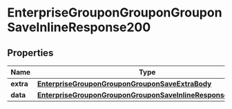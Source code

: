 # EnterpriseGrouponGrouponGrouponSaveInlineResponse200

## Properties
Name | Type | Description | Notes
------------ | ------------- | ------------- | -------------
**extra** | [**EnterpriseGrouponGrouponGrouponSaveExtraBody**](EnterpriseGrouponGrouponGrouponSaveExtraBody.md) |  |  [optional]
**data** | [**EnterpriseGrouponGrouponGrouponSaveInlineResponse200Data**](EnterpriseGrouponGrouponGrouponSaveInlineResponse200Data.md) |  |  [optional]
